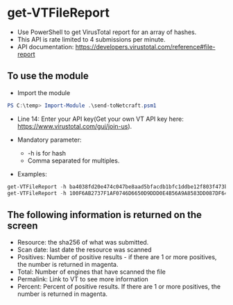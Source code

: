 # get-VTFileReport

- Use PowerShell to get VirusTotal report for an array of hashes.  
- This API is rate limited to 4 submissions per minute.  
- API documentation: https://developers.virustotal.com/reference#file-report

## To use the module 

- Import the module

```PowerShell
PS C:\temp> Import-Module .\send-toNetcraft.psm1
```

- Line 14: Enter your API key(Get your own VT API key here: https://www.virustotal.com/gui/join-us).  

- Mandatory parameter:

  - -h is for hash  
  - Comma separated for multiples.
- Examples:  

```PowerShell
get-VTFileReport -h ba4038fd20e474c047be8aad5bfacdb1bfc1ddbe12f803f473b7918d8d819436
get-VTFileReport -h 100F6AB2737F1AF0746D6650D9DDD0E4B56A9A8583DD087DF64DECA62E77F65B,614ca7b627533e22aa3e5c3594605dc6fe6f000b0cc2b845ece47ca60673ec7f
```

## The following information is returned on the screen

- Resource: the sha256 of what was submitted.
- Scan date: last date the resource was scanned
- Positives: Number of positive results - if there are 1 or more positives, the number is returned in magenta.  
- Total: Number of engines that have scanned the file
- Permalink: Link to VT to see more information
- Percent: Percent of positive results. If there are 1 or more positives, the number is returned in magenta.
